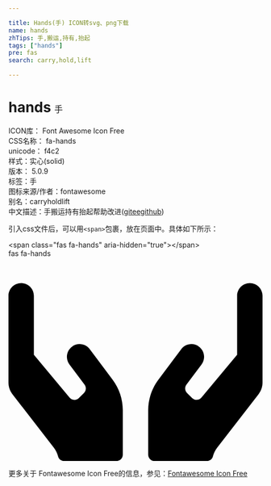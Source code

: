 ```yaml
---

title: Hands(手) ICON转svg、png下载
name: hands
zhTips: 手,搬运,持有,抬起
tags: ["hands"]
pre: fas
search: carry,hold,lift

---
```


# hands  <small style="font-size: 60%;font-weight: 100">手</small>


<div class="detail-page">
<p>
<span>
ICON库：
<span class="badge-secondary badge">Font Awesome Icon Free</span> 
</span>
<br/>
<span>
CSS名称：
<span class="badge-secondary badge">fa-hands</span> 
</span>
<br/>
<span>
unicode：
<span class="badge-secondary badge">f4c2</span> 
<copy-btn content='f4c2' btn-title=""></copy-btn>
<copy-btn :content='String.fromCodePoint(parseInt("f4c2", 16))' btn-title="复制U"></copy-btn>
</span><br/><span>样式：<span class="badge-light badge">实心(solid)</span></span>
<br/>
<span>
版本：
<span class="badge-secondary badge">5.0.9</span> 
</span><br/><span>标签：<span class="badge-light badge"><router-link to="/tags/hands.html">手</router-link></span></span>
<br/>
<span>图标来源/作者：<span class="badge-light badge">fontawesome</span></span> 
<br/>
<span>别名：<span class="badge-light badge">carry</span><span class="badge-light badge">hold</span><span class="badge-light badge">lift</span></span><br/><span class="zh-detail">中文描述：<span class="badge-primary badge">手</span><span class="badge-primary badge">搬运</span><span class="badge-primary badge">持有</span><span class="badge-primary badge">抬起</span><span class="help-link"><span>帮助改进</span>(<a href="https://gitee.com/liuwave/icon-helper/edit/master/json/fontawesome/solid/hands.json" target="_blank" rel="noopener noreferrer">gitee</a><a href="https://github.com/liuwave/icon-helper/edit/master/json/fontawesome/solid/hands.json" target="_blank" rel="noopener noreferrer">github</a></span>)</span><br/>
</p>
</div>
<div class="alert alert-dark">
  <i class="fas fa-hands fa-xs"></i>
  <i class="fas fa-hands fa-sm"></i>
  <i class="fas fa-hands fa-lg"></i>
  <i class="fas fa-hands fa-2x"></i>
  <i class="fas fa-hands fa-3x"></i>
  <i class="fas fa-hands fa-5x"></i>
  <i class="fas fa-hands fa-7x"></i>
</div>
<div>
  <p>引入css文件后，可以用<code>&lt;span&gt;</code>包裹，放在页面中。具体如下所示：    
  </p>
  <div class="alert alert-primary" style="font-size: 14px">
    &lt;span class="fas fa-hands" aria-hidden="true"&gt;&lt;/span&gt;
    <copy-btn content='<span class="fas fa-hands" aria-hidden="true"></span>'></copy-btn>
  </div>
  <div class="alert alert-secondary">
    <i class="fas fa-hands"
    style="font-size: 24px"
    aria-hidden="true"></i> fas fa-hands
    <copy-btn content="fas fa-hands" btn-title="复制图标名称"></copy-btn>
  </div>
</div>
<div id="svg" class="svg-wrap">
<svg xmlns="http://www.w3.org/2000/svg" viewBox="0 0 640 512"><path d="M204.8 230.4c-10.6-14.1-30.7-17-44.8-6.4-14.1 10.6-17 30.7-6.4 44.8l38.1 50.8c4.8 6.4 4.1 15.3-1.5 20.9l-12.8 12.8c-6.7 6.7-17.6 6.2-23.6-1.1L64 244.4V96c0-17.7-14.3-32-32-32S0 78.3 0 96v218.4c0 10.9 3.7 21.5 10.5 30l104.1 134.3c5 6.5 8.4 13.9 10.4 21.7 1.8 6.9 8.1 11.6 15.3 11.6H272c8.8 0 16-7.2 16-16V384c0-27.7-9-54.6-25.6-76.8l-57.6-76.8zM608 64c-17.7 0-32 14.3-32 32v148.4l-89.8 107.8c-6 7.2-17 7.7-23.6 1.1l-12.8-12.8c-5.6-5.6-6.3-14.5-1.5-20.9l38.1-50.8c10.6-14.1 7.7-34.2-6.4-44.8-14.1-10.6-34.2-7.7-44.8 6.4l-57.6 76.8C361 329.4 352 356.3 352 384v112c0 8.8 7.2 16 16 16h131.7c7.1 0 13.5-4.7 15.3-11.6 2-7.8 5.4-15.2 10.4-21.7l104.1-134.3c6.8-8.5 10.5-19.1 10.5-30V96c0-17.7-14.3-32-32-32z"/></svg>
</div>
<detail full-name='fa-hands'></detail>
    
<div><p>更多关于  Fontawesome Icon Free的信息，参见：<a target="_blank" href="https://iconhelper.cn/fontawesome.html">Fontawesome Icon Free</a>
</p></div>
